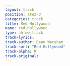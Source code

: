 ```yaml
---
layout: track
position: atoz-3
categories: track
title: Red Hollywood
name: red-hollywood
type: ahfow_track
track-lyrics: 
track-author: Dean Wareham
track-sort: "Red Hollywood"
track-alpha: R
track-original: 
---
```

